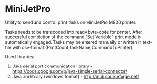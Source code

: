 # MiniJetPro
Utility to send and control print tasks on MiniJetPro M800 printer.

Tasks needs to be transcoded into ready byte-code for printer.
Аfter successful completion of the command "Set Variable" print mode is automatically engaged.
Tasks may be entered manually or written in text-file with csv-format (PrintCount;TaskName;CommandToPrinter).

Used libraries:
  1) Java serial port communication library - https://code.google.com/p/java-simple-serial-connector/
  2) Java .ini library (windows format) - http://ini4j.sourceforge.net/

